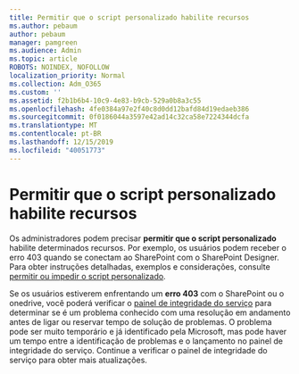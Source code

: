```yaml
---
title: Permitir que o script personalizado habilite recursos
ms.author: pebaum
author: pebaum
manager: pamgreen
ms.audience: Admin
ms.topic: article
ROBOTS: NOINDEX, NOFOLLOW
localization_priority: Normal
ms.collection: Adm_O365
ms.custom: ''
ms.assetid: f2b1b6b4-10c9-4e83-b9cb-529a0b8a3c55
ms.openlocfilehash: 4fe0384a97e2f40c8d0dd12bafd84d19edaeb386
ms.sourcegitcommit: 0f0186044a3597e42ad14c32ca58e7224344dcfa
ms.translationtype: MT
ms.contentlocale: pt-BR
ms.lasthandoff: 12/15/2019
ms.locfileid: "40051773"
---
```

# <a name="allow-custom-script-to-enable-features"></a>Permitir que o script personalizado habilite recursos

Os administradores podem precisar **permitir que o script personalizado** habilite determinados recursos. Por exemplo, os usuários podem receber o erro 403 quando se conectam ao SharePoint com o SharePoint Designer. Para obter instruções detalhadas, exemplos e considerações, consulte [permitir ou impedir o script personalizado](https://docs.microsoft.com/sharepoint/allow-or-prevent-custom-script).

Se os usuários estiverem enfrentando um **erro 403** com o SharePoint ou o onedrive, você poderá verificar o [painel de integridade do serviço](https://admin.microsoft.com/AdminPortal/Home#/servicehealth) para determinar se é um problema conhecido com uma resolução em andamento antes de ligar ou reservar tempo de solução de problemas. O problema pode ser muito temporário e já identificado pela Microsoft, mas pode haver um tempo entre a identificação de problemas e o lançamento no painel de integridade do serviço. Continue a verificar o painel de integridade do serviço para obter mais atualizações.

